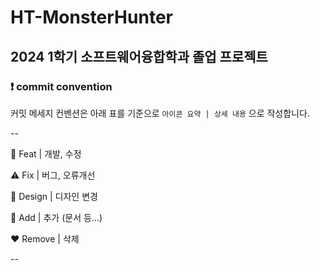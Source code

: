 # HT-MonsterHunter
2024 1학기 소프트웨어융합학과 졸업 프로젝트
-------------------------------------------------

### ❗ commit convention

커밋 메세지 컨벤션은 아래 표를 기준으로 `아이콘 요약 | 상세 내용` 으로 작성합니다. 

--

🔨 Feat | 개발, 수정

⚠️ Fix | 버그, 오류개선

🎨 Design | 디자인 변경

💚 Add | 추가 (문서 등…)

 ❤️ Remove | 삭제
 

 --
